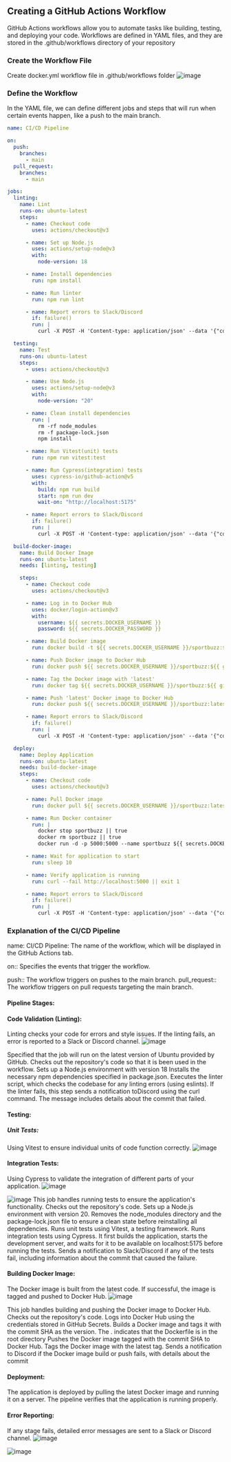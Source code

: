 ## Creating a GitHub Actions Workflow
GitHub Actions workflows allow you to automate tasks like building, testing, and deploying your code.
Workflows are defined in YAML files, and they are stored in the .github/workflows directory of your repository
### Create the Workflow File
Create docker.yml workflow file in .github/workflows folder
![image](https://github.com/user-attachments/assets/f12a04ce-5f60-4b2c-84f9-144865d10f1f)
### Define the Workflow
In the YAML file, we can define different jobs and steps that will run when certain events happen, like a push to the main branch.

```docker.yml
name: CI/CD Pipeline

on:
  push:
    branches:
      - main
  pull_request:
    branches:
      - main

jobs:
  linting:
    name: Lint
    runs-on: ubuntu-latest
    steps:
      - name: Checkout code
        uses: actions/checkout@v3

      - name: Set up Node.js
        uses: actions/setup-node@v3
        with:
          node-version: 18

      - name: Install dependencies
        run: npm install

      - name: Run linter
        run: npm run lint

      - name: Report errors to Slack/Discord
        if: failure()
        run: |
          curl -X POST -H 'Content-type: application/json' --data '{"content":"Linting failed in CI pipeline for commit ${{ github.sha }}. Check the logs for details."}' ${{ secrets.WEBHOOK_URL }}

  testing:
    name: Test
    runs-on: ubuntu-latest
    steps:
      - uses: actions/checkout@v3

      - name: Use Node.js
        uses: actions/setup-node@v3
        with:
          node-version: "20"

      - name: Clean install dependencies
        run: |
          rm -rf node_modules
          rm -f package-lock.json
          npm install

      - name: Run Vitest(unit) tests
        run: npm run vitest:test

      - name: Run Cypress(integration) tests
        uses: cypress-io/github-action@v5
        with:
          build: npm run build
          start: npm run dev
          wait-on: "http://localhost:5175"

      - name: Report errors to Slack/Discord
        if: failure()
        run: |
          curl -X POST -H 'Content-type: application/json' --data '{"content":"Testing failed in CI pipeline for commit ${{ github.sha }}. Check the logs for details."}' ${{ secrets.WEBHOOK_URL }}

  build-docker-image:
    name: Build Docker Image
    runs-on: ubuntu-latest
    needs: [linting, testing]

    steps:
      - name: Checkout code
        uses: actions/checkout@v3

      - name: Log in to Docker Hub
        uses: docker/login-action@v3
        with:
          username: ${{ secrets.DOCKER_USERNAME }}
          password: ${{ secrets.DOCKER_PASSWORD }}

      - name: Build Docker image
        run: docker build -t ${{ secrets.DOCKER_USERNAME }}/sportbuzz:${{ github.sha }} .

      - name: Push Docker image to Docker Hub
        run: docker push ${{ secrets.DOCKER_USERNAME }}/sportbuzz:${{ github.sha }}

      - name: Tag the Docker image with 'latest'
        run: docker tag ${{ secrets.DOCKER_USERNAME }}/sportbuzz:${{ github.sha }} ${{ secrets.DOCKER_USERNAME }}/sportbuzz:latest

      - name: Push 'latest' Docker image to Docker Hub
        run: docker push ${{ secrets.DOCKER_USERNAME }}/sportbuzz:latest

      - name: Report errors to Slack/Discord
        if: failure()
        run: |
          curl -X POST -H 'Content-type: application/json' --data '{"content":"Docker image build failed in CI pipeline for commit ${{ github.sha }}. Check the logs for details."}' ${{ secrets.WEBHOOK_URL }}

  deploy:
    name: Deploy Application
    runs-on: ubuntu-latest
    needs: build-docker-image
    steps:
      - name: Checkout code
        uses: actions/checkout@v3

      - name: Pull Docker image
        run: docker pull ${{ secrets.DOCKER_USERNAME }}/sportbuzz:latest

      - name: Run Docker container
        run: |
          docker stop sportbuzz || true
          docker rm sportbuzz || true
          docker run -d -p 5000:5000 --name sportbuzz ${{ secrets.DOCKER_USERNAME }}/sportbuzz:latest

      - name: Wait for application to start
        run: sleep 10

      - name: Verify application is running
        run: curl --fail http://localhost:5000 || exit 1

      - name: Report errors to Slack/Discord
        if: failure()
        run: |
          curl -X POST -H 'Content-type: application/json' --data '{"content":"Docker image deploy failed in CI pipeline for commit ${{ github.sha }}. Check the logs for details."}' ${{ secrets.WEBHOOK_URL }}
```

### Explanation of the CI/CD Pipeline 

name: CI/CD Pipeline: The name of the workflow, which will be displayed in the GitHub Actions tab.

on:: Specifies the events that trigger the workflow.

push:: The workflow triggers on pushes to the main branch.
pull_request:: The workflow triggers on pull requests targeting the main branch.

#### Pipeline Stages:

#### Code Validation (Linting):

Linting checks your code for errors and style issues.
If the linting fails, an error is reported to a Slack or Discord channel.
![image](https://github.com/user-attachments/assets/b753443d-b5dc-40b5-b3fe-03c58fbf0fe0)

Specified that the job will run on the latest version of Ubuntu provided by GitHub.
Checks out the repository's code so that it is been used in the workflow.
Sets up a Node.js environment with version 18
Installs the necessary npm dependencies specified in package.json.
Executes the linter script, which checks the codebase for any linting errors (using eslints).
If the linter fails, this step sends a notification toDiscord using the curl command. The message includes details about the commit that failed.

#### Testing:

##### Unit Tests: 
Using Vitest to ensure individual units of code function correctly.
![image](https://github.com/user-attachments/assets/a61f41f5-57f5-4703-a259-75e7a336f9d4)

#### Integration Tests: 
Using Cypress to validate the integration of different parts of your application.
![image](https://github.com/user-attachments/assets/fe4e46f9-3487-4fe6-ab30-5f866585f4aa)

![image](https://github.com/user-attachments/assets/3f7c4efd-4214-49d2-bf9f-14ed25afd2f1)
This job handles running tests to ensure the application's functionality.
Checks out the repository's code.
Sets up a Node.js environment with version 20.
Removes the node_modules directory and the package-lock.json file to ensure a clean state before reinstalling all dependencies.
Runs unit tests using Vitest, a testing framework.
Runs integration tests using Cypress. It first builds the application, starts the development server, and waits for it to be available on localhost:5175 before running the tests.
Sends a notification to Slack/Discord if any of the tests fail, including information about the commit that caused the failure.

#### Building Docker Image:

The Docker image is built from the latest code.
If successful, the image is tagged and pushed to Docker Hub.
![image](https://github.com/user-attachments/assets/2a9df46e-bf05-4f69-8503-5e612aa944f4)

This job handles building and pushing the Docker image to Docker Hub.
Checks out the repository's code.
Logs into Docker Hub using the credentials stored in GitHub Secrets.
Builds a Docker image and tags it with the commit SHA as the version. The . indicates that the Dockerfile is in the root directory
Pushes the Docker image tagged with the commit SHA to Docker Hub.
Tags the Docker image with the latest tag.
Sends a notification to Discord if the Docker image build or push fails, with details about the commit
#### Deployment:


The application is deployed by pulling the latest Docker image and running it on a server.
The pipeline verifies that the application is running properly.

#### Error Reporting:
If any stage fails, detailed error messages are sent to a Slack or Discord channel.
![image](https://github.com/user-attachments/assets/024d6dff-6de9-44e0-ad67-22d34775d91f)


![image](https://github.com/user-attachments/assets/9bd667a3-b935-4f2a-ba7d-19093e395dc9)
